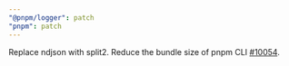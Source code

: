 ```yaml
---
"@pnpm/logger": patch
"pnpm": patch
---
```


Replace ndjson with split2. Reduce the bundle size of pnpm CLI [#10054](https://github.com/pnpm/pnpm/pull/10054).
